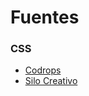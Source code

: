 # Fuentes

### CSS

* [Codrops](https://tympanus.net/codrops/)
* [Silo Creativo](https://www.silocreativo.com/en/)



